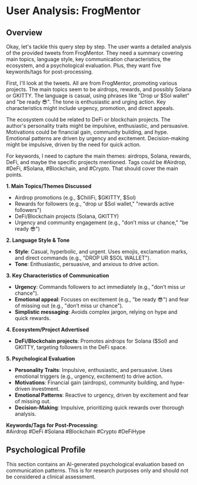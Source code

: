# User Analysis: FrogMentor

## Overview

<think>
Okay, let's tackle this query step by step. The user wants a detailed analysis of the provided tweets from FrogMentor. They need a summary covering main topics, language style, key communication characteristics, the ecosystem, and a psychological evaluation. Plus, they want five keywords/tags for post-processing.

First, I'll look at the tweets. All are from FrogMentor, promoting various projects. The main topics seem to be airdrops, rewards, and possibly Solana or GKITTY. The language is casual, using phrases like "Drop ur $Sol wallet" and "be ready 😎". The tone is enthusiastic and urging action. Key characteristics might include urgency, promotion, and direct appeals.

The ecosystem could be related to DeFi or blockchain projects. The author's personality traits might be impulsive, enthusiastic, and persuasive. Motivations could be financial gain, community building, and hype. Emotional patterns are driven by urgency and excitement. Decision-making might be impulsive, driven by the need for quick action.

For keywords, I need to capture the main themes: airdrops, Solana, rewards, DeFi, and maybe the specific projects mentioned. Tags could be #Airdrop, #DeFi, #Solana, #Blockchain, and #Crypto. That should cover the main points.
</think>

**1. Main Topics/Themes Discussed**  
- Airdrop promotions (e.g., $ChiliFi, $GKITTY, $Sol)  
- Rewards for followers (e.g., "drop ur $Sol wallet," "rewards active followers")  
- DeFi/Blockchain projects (Solana, GKITTY)  
- Urgency and community engagement (e.g., "don’t miss ur chance," "be ready 😎")  

**2. Language Style & Tone**  
- **Style**: Casual, hyperbolic, and urgent. Uses emojis, exclamation marks, and direct commands (e.g., "DROP UR $SOL WALLET").  
- **Tone**: Enthusiastic, persuasive, and anxious to drive action.  

**3. Key Characteristics of Communication**  
- **Urgency**: Commands followers to act immediately (e.g., "don’t miss ur chance").  
- **Emotional appeal**: Focuses on excitement (e.g., "be ready 😎") and fear of missing out (e.g., "don’t miss ur chance").  
- **Simplistic messaging**: Avoids complex jargon, relying on hype and quick rewards.  

**4. Ecosystem/Project Advertised**  
- **DeFi/Blockchain projects**: Promotes airdrops for Solana ($Sol) and GKITTY, targeting followers in the DeFi space.  

**5. Psychological Evaluation**  
- **Personality Traits**: Impulsive, enthusiastic, and persuasive. Uses emotional triggers (e.g., urgency, excitement) to drive action.  
- **Motivations**: Financial gain (airdrops), community building, and hype-driven investment.  
- **Emotional Patterns**: Reactive to urgency, driven by excitement and fear of missing out.  
- **Decision-Making**: Impulsive, prioritizing quick rewards over thorough analysis.  

**Keywords/Tags for Post-Processing**:  
#Airdrop #DeFi #Solana #Blockchain #Crypto #DeFiHype

## Psychological Profile

This section contains an AI-generated psychological evaluation based on communication patterns. This is for research purposes only and should not be considered a clinical assessment.